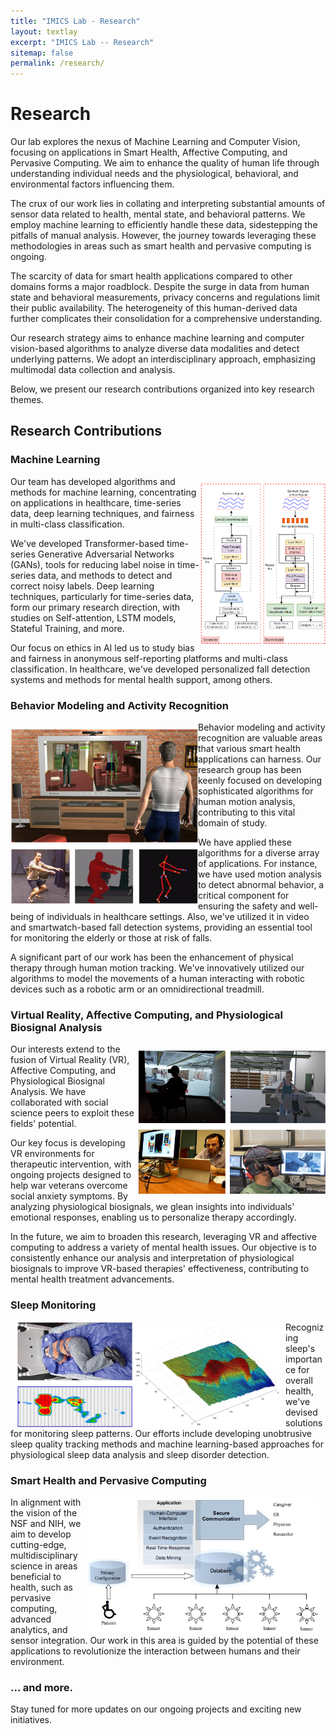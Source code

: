 ```yaml
---
title: "IMICS Lab - Research"
layout: textlay
excerpt: "IMICS Lab -- Research"
sitemap: false
permalink: /research/
---
```


# Research

Our lab explores the nexus of Machine Learning and Computer Vision, focusing on applications in Smart Health, Affective Computing, and Pervasive Computing. We aim to enhance the quality of human life through understanding individual needs and the physiological, behavioral, and environmental factors influencing them.

The crux of our work lies in collating and interpreting substantial amounts of sensor data related to health, mental state, and behavioral patterns. We employ machine learning to efficiently handle these data, sidestepping the pitfalls of manual analysis. However, the journey towards leveraging these methodologies in areas such as smart health and pervasive computing is ongoing.

The scarcity of data for smart health applications compared to other domains forms a major roadblock. Despite the surge in data from human state and behavioral measurements, privacy concerns and regulations limit their public availability. The heterogeneity of this human-derived data further complicates their consolidation for a comprehensive understanding.

Our research strategy aims to enhance machine learning and computer vision-based algorithms to analyze diverse data modalities and detect underlying patterns. We adopt an interdisciplinary approach, emphasizing multimodal data collection and analysis.

Below, we present our research contributions organized into key research themes.

## Research Contributions

### Machine Learning

<img src="/images/respic/biosgan.png" alt="" style="width: 200px; float: right; margin: 10px  0px" />
Our team has developed algorithms and methods for machine learning, concentrating on applications in healthcare, time-series data, deep learning techniques, and fairness in multi-class classification.

We've developed Transformer-based time-series Generative Adversarial Networks (GANs), tools for reducing label noise in time-series data, and methods to detect and correct noisy labels. Deep learning techniques, particularly for time-series data, form our primary research direction, with studies on Self-attention, LSTM models, Stateful Training, and more.

Our focus on ethics in AI led us to study bias and fairness in anonymous self-reporting platforms and multi-class classification. In healthcare, we've developed personalized fall detection systems and methods for mental health support, among others.


### Behavior Modeling and Activity Recognition

<img src="/images/respic/exercise_motion_tracking.png" alt="" style="width: 300px; float: left; margin: 10px  0px" />
Behavior modeling and activity recognition are valuable areas that various smart health applications can harness. Our research group has been keenly focused on developing sophisticated algorithms for human motion analysis, contributing to this vital domain of study.

We have applied these algorithms for a diverse array of applications. For instance, we have used motion analysis to detect abnormal behavior, a critical component for ensuring the safety and well-being of individuals in healthcare settings. Also, we've utilized it in video and smartwatch-based fall detection systems, providing an essential tool for monitoring the elderly or those at risk of falls.

A significant part of our work has been the enhancement of physical therapy through human motion tracking. We've innovatively utilized our algorithms to model the movements of a human interacting with robotic devices such as a robotic arm or an omnidirectional treadmill.

### Virtual Reality, Affective Computing, and Physiological Biosignal Analysis

<img src="/images/respic/emotion_recogntition.png" alt="" style="width: 300px; float: right; margin: 10px  0px" />

Our interests extend to the fusion of Virtual Reality (VR), Affective Computing, and Physiological Biosignal Analysis. We have collaborated with social science peers to exploit these fields' potential.

Our key focus is developing VR environments for therapeutic intervention, with ongoing projects designed to help war veterans overcome social anxiety symptoms. By analyzing physiological biosignals, we glean insights into individuals' emotional responses, enabling us to personalize therapy accordingly.

In the future, we aim to broaden this research, leveraging VR and affective computing to address a variety of mental health issues. Our objective is to consistently enhance our analysis and interpretation of physiological biosignals to improve VR-based therapies' effectiveness, contributing to mental health treatment advancements.

### Sleep Monitoring

<img src="/images/respic/sleep_monitoring.png" alt="" style="width: 420px; float: left; margin: 0px  10px" />
Recognizing sleep's importance for overall health, we've devised solutions for monitoring sleep patterns. Our efforts include developing unobtrusive sleep quality tracking methods and machine learning-based approaches for physiological sleep data analysis and sleep disorder detection.

### Smart Health and Pervasive Computing

<img src="/images/respic/pervasive_computing.jpg" alt="" style="width: 370px; float: right; margin: 0px  10px" />
In alignment with the vision of the NSF and NIH, we aim to develop cutting-edge, multidisciplinary science in areas beneficial to health, such as pervasive computing, advanced analytics, and sensor integration. Our work in this area is guided by the potential of these applications to revolutionize the interaction between humans and their environment.

### ... and more.
Stay tuned for more updates on our ongoing projects and exciting new initiatives.
